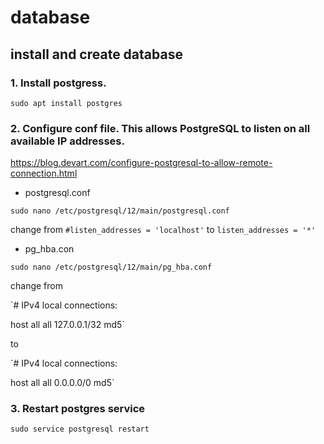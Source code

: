 # database

## install and create database

### 1. Install postgress.

`sudo apt install postgres `

### 2. Configure conf file. This allows PostgreSQL to listen on all available IP addresses.
https://blog.devart.com/configure-postgresql-to-allow-remote-connection.html

- postgresql.conf 

`sudo nano /etc/postgresql/12/main/postgresql.conf`

change from `#listen_addresses = 'localhost'` to `listen_addresses = '*'`

- pg_hba.con
  
`sudo nano /etc/postgresql/12/main/pg_hba.conf`

change from 

`# IPv4 local connections: 

host    all             all             127.0.0.1/32            md5`

to

`# IPv4 local connections:

host    all             all             0.0.0.0/0            md5`

### 3. Restart postgres service

`sudo service postgresql restart`
